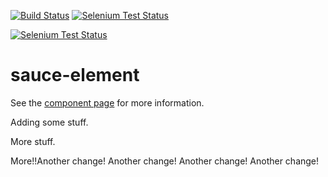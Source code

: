 [![Build Status](http://img.shields.io/travis/robdodson/sauce-element/master.svg?style=flat)](https://travis-ci.org/robdodson/sauce-element)
[![Selenium Test Status](https://saucelabs.com/buildstatus/robdodson)](https://saucelabs.com/u/robdodson)

[![Selenium Test Status](https://saucelabs.com/browser-matrix/robdodson.svg)](https://saucelabs.com/u/robdodson)

sauce-element
================

See the [component page](http://robdodson.github.io/sauce-element) for more information.

Adding some stuff.

More stuff.

More!!Another change! 
Another change! 
Another change! 
Another change! 
